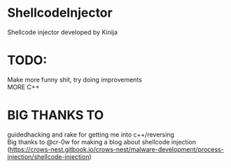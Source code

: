 # ShellcodeInjector
Shellcode injector developed by Kinija

# TODO:
Make more funny shit, try doing improvements <br>
MORE C++

# BIG THANKS TO
guidedhacking and rake for getting me into c++/reversing <br>
Big thanks to @cr-0w for making a blog about shellcode injection <br> (https://crows-nest.gitbook.io/crows-nest/malware-development/process-injection/shellcode-injection)